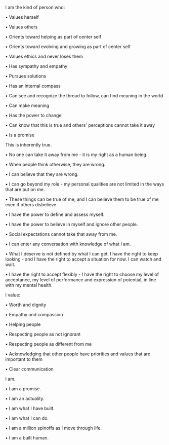 I am the kind of person who:

• Values herself

• Values others

• Orients toward helping as part of center self

• Orients toward evolving and growing as part of center self

• Values ethics and never loses them

• Has sympathy and empathy

• Pursues solutions

• Has an internal compass

• Can see and recognize the thread to follow, can find meaning in the world

• Can make meaning

• Has the power to change

• Can know that this is true and others' perceptions cannot take it away

• Is a promise

This is inherently true.

• No one can take it away from me - it is my right as a human being.

• When people think otherwise, they are wrong.

• I can believe that they are wrong.

• I can go beyond my role - my personal qualities are not limited in the ways that are put on me.

• These things can be true of me, and I can believe them to be true of me even if others disbelieve.

• I have the power to define and assess myself.

• I have the power to believe in myself and ignore other people.

• Social expectations cannot take that away from me.

• I can enter any conversation with knowledge of what I am.

• What I deserve is not defined by what I can get. I have the right to keep looking - and I have the right to accept a situation for now. I can watch and wait.

• I have the right to accept flexibly - I have the right to choose my level of acceptance, my level of performance and expression of potential, in line with my mental health.

I value:

• Worth and dignity

• Empathy and compassion

• Helping people

• Respecting people as not ignorant

• Respecting people as different from me

• Acknowledging that other people have priorities and values that are important to them

• Clear communication

I am.

• I am a promise.

• I am an actuality.

• I am what I have built.

• I am what I can do.

• I am a million spinoffs as I move through life.

• I am a built human.